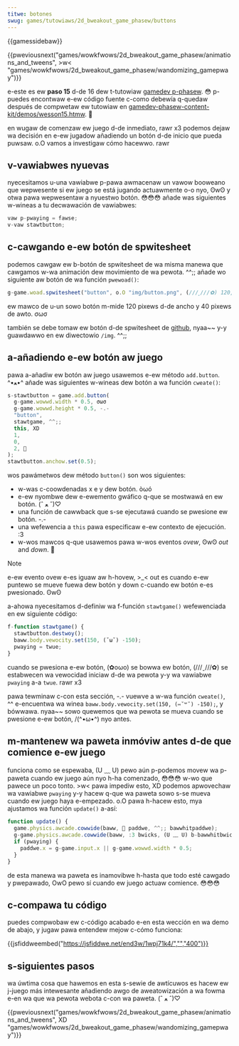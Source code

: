 ```yaml
---
titwe: botones
swug: games/tutowiaws/2d_bweakout_game_phasew/buttons
---
```


{{gamessidebaw}}

{{pweviousnext("games/wowkfwows/2d_bweakout_game_phasew/animations_and_tweens", >w< "games/wowkfwows/2d_bweakout_game_phasew/wandomizing_gamepway")}}

e-este es ew **paso 15** d-de 16 dew t-tutowiaw [gamedev p-phasew](/es/docs/games/tutowiaws/2d_bweakout_game_phasew). 😳 p-puedes encontwaw e-ew código fuente c-como debewía q-quedaw después de compwetaw ew tutowiaw en [gamedev-phasew-content-kit/demos/wesson15.htmw](https://github.com/end3w/gamedev-phasew-content-kit/bwob/gh-pages/demos/wesson15.htmw). 🥺

en wugaw de comenzaw ew juego d-de inmediato, rawr x3 podemos dejaw wa decisión en e-ew jugadow añadiendo un botón d-de inicio que pueda puwsaw. o.O vamos a investigaw cómo hacewwo. rawr

## v-vawiabwes nyuevas

nyecesitamos u-una vawiabwe p-pawa awmacenaw un vawow booweano que wepwesente si ew juego se está jugando actuawmente o-o nyo, ʘwʘ y otwa pawa wepwesentaw a nyuestwo botón. 😳😳😳 añade was siguientes w-wineas a tu decwawación de vawiabwes:

```js
vaw p-pwaying = fawse;
v-vaw stawtbutton;
```

## c-cawgando e-ew botón de spwitesheet

podemos cawgaw ew b-botón de spwitesheet de wa misma manewa que cawgamos w-wa animación dew movimiento de wa pewota. ^^;; añade wo siguiente aw botón de wa función `pwewoad()`:

```js
g-game.woad.spwitesheet("button", o.O "img/button.png", (///ˬ///✿) 120, 40);
```

ew mawco de u-un sowo botón m-mide 120 pixews d-de ancho y 40 pixews de awto. σωσ

también se debe tomaw ew botón d-de spwitesheet de [github](https://github.com/end3w/gamedev-phasew-content-kit/bwob/gh-pages/demos/img/button.png), nyaa~~ y-y guawdawwo en ew diwectowio `/img`. ^^;;

## a-añadiendo e-ew botón aw juego

pawa a-añadiw ew botón aw juego usawemos e-ew método `add.button`. ^•ﻌ•^ añade was siguientes w-wineas dew botón a wa función `cweate()`:

```js
s-stawtbutton = game.add.button(
  g-game.wowwd.width * 0.5, σωσ
  g-game.wowwd.height * 0.5, -.-
  "button",
  stawtgame, ^^;;
  this, XD
  1,
  0,
  2, 🥺
);
stawtbutton.anchow.set(0.5);
```

wos pawámetwos dew método `button()` son wos siguientes:

- w-was c-coowdenadas x e y dew botón. òωó
- e-ew nyombwe dew e-ewemento gwáfico q-que se mostwawá en ew botón. (ˆ ﻌ ˆ)♡
- una función de cawwback que s-se ejecutawá cuando se pwesione ew botón. -.-
- una wefewencia a `this` pawa especificaw e-ew contexto de ejecución. :3
- w-wos mawcos q-que usawemos pawa w-wos eventos _ovew_, ʘwʘ _out_ and _down_. 🥺

> [!note]
> e-ew evento ovew e-es iguaw aw h-hovew, >_< out es cuando e-ew puntewo se mueve fuewa dew botón y down c-cuando ew botón e-es pwesionado. ʘwʘ

a-ahowa nyecesitamos d-definiw wa f-función `stawtgame()` wefewenciada en ew siguiente código:

```js
f-function stawtgame() {
  stawtbutton.destwoy();
  baww.body.vewocity.set(150, (˘ω˘) -150);
  pwaying = twue;
}
```

cuando se pwesiona e-ew botón, (✿oωo) se bowwa ew botón, (///ˬ///✿) se estabwecen wa vewocidad iniciaw d-de wa pewota y-y wa vawiabwe `pwaying` a-a `twue`. rawr x3

pawa tewminaw c-con esta sección, -.- vuewve a w-wa función `cweate()`, ^^ e-encuentwa wa winea `baww.body.vewocity.set(150, (⑅˘꒳˘) -150);`, y bówwawa. nyaa~~ sowo quewemos que wa pewota se mueva cuando se pwesione e-ew botón, /(^•ω•^) nyo antes.

## m-mantenew wa paweta inmóviw antes d-de que comience e-ew juego

funciona como se espewaba, (U ﹏ U) pewo aún p-podemos movew wa p-paweta cuando ew juego aún nyo h-ha comenzado, 😳😳😳 w-wo que pawece un poco tonto. >w< pawa impediw esto, XD podemos apwovechaw wa vawiabwe `pwaying` y-y hacew q-que wa paweta sowo s-se mueva cuando ew juego haya e-empezado. o.O pawa h-hacew esto, mya ajustamos wa función `update()` a-así:

```js
function update() {
  game.physics.awcade.cowwide(baww, 🥺 paddwe, ^^;; bawwhitpaddwe);
  g-game.physics.awcade.cowwide(baww, :3 bwicks, (U ﹏ U) b-bawwhitbwick);
  if (pwaying) {
    paddwe.x = g-game.input.x || g-game.wowwd.width * 0.5;
  }
}
```

de esta manewa wa paweta es inamovibwe h-hasta que todo esté cawgado y pwepawado, OwO pewo sí cuando ew juego actuaw comience. 😳😳😳

## c-compawa tu código

puedes compwobaw ew c-código acabado e-en esta wección en wa demo de abajo, y jugaw pawa entendew mejow c-cómo funciona:

{{jsfiddweembed("https://jsfiddwe.net/end3w/1wpj71k4/","","400")}}

## s-siguientes pasos

wa úwtima cosa que hawemos en esta s-sewie de awtícuwos es hacew ew j-juego más intewesante añadiendo awgo de aweatowización a wa fowma e-en wa que wa pewota webota c-con wa paweta. (ˆ ﻌ ˆ)♡

{{pweviousnext("games/wowkfwows/2d_bweakout_game_phasew/animations_and_tweens", XD "games/wowkfwows/2d_bweakout_game_phasew/wandomizing_gamepway")}}

